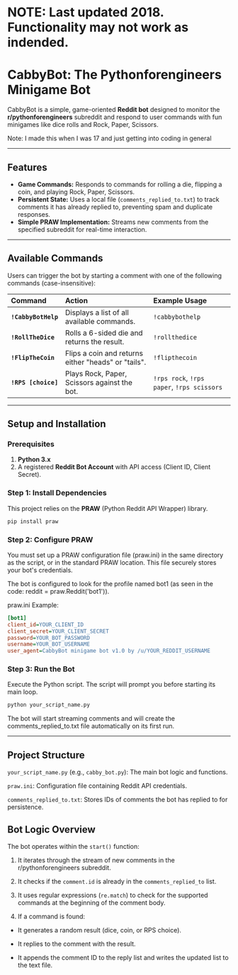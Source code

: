 # NOTE: Last updated 2018. Functionality may not work as indended. 

# CabbyBot: The Pythonforengineers Minigame Bot

CabbyBot is a simple, game-oriented **Reddit bot** designed to monitor the **r/pythonforengineers** subreddit and respond to user commands with fun minigames like dice rolls and Rock, Paper, Scissors.

Note: I made this when I was 17 and just getting into coding in general

---

## Features

* **Game Commands:** Responds to commands for rolling a die, flipping a coin, and playing Rock, Paper, Scissors.
* **Persistent State:** Uses a local file (`comments_replied_to.txt`) to track comments it has already replied to, preventing spam and duplicate responses.
* **Simple PRAW Implementation:** Streams new comments from the specified subreddit for real-time interaction.

---

## Available Commands

Users can trigger the bot by starting a comment with one of the following commands (case-insensitive):

| Command | Action | Example Usage |
| :--- | :--- | :--- |
| **`!CabbyBotHelp`** | Displays a list of all available commands. | `!cabbybothelp` |
| **`!RollTheDice`** | Rolls a 6-sided die and returns the result. | `!rollthedice` |
| **`!FlipTheCoin`** | Flips a coin and returns either "heads" or "tails". | `!flipthecoin` |
| **`!RPS [choice]`** | Plays Rock, Paper, Scissors against the bot. | `!rps rock`, `!rps paper`, `!rps scissors` |

---

## Setup and Installation

### Prerequisites

1.  **Python 3.x**
2.  A registered **Reddit Bot Account** with API access (Client ID, Client Secret).

### Step 1: Install Dependencies

This project relies on the **PRAW** (Python Reddit API Wrapper) library.

```bash
pip install praw
```

### Step 2: Configure PRAW

You must set up a PRAW configuration file (praw.ini) in the same directory as the script, or in the standard PRAW location. This file securely stores your bot's credentials.

The bot is configured to look for the profile named bot1 (as seen in the code: reddit = praw.Reddit('bot1')).

praw.ini Example:

```ini
[bot1]
client_id=YOUR_CLIENT_ID
client_secret=YOUR_CLIENT_SECRET
password=YOUR_BOT_PASSWORD
username=YOUR_BOT_USERNAME
user_agent=CabbyBot minigame bot v1.0 by /u/YOUR_REDDIT_USERNAME
```

### Step 3: Run the Bot

Execute the Python script. The script will prompt you before starting its main loop.

```bash
python your_script_name.py
```

The bot will start streaming comments and will create the comments_replied_to.txt file automatically on its first run.

---

## Project Structure

`your_script_name.py` (e.g., `cabby_bot.py`): The main bot logic and functions.

`praw.ini`: Configuration file containing Reddit API credentials.

`comments_replied_to.txt`: Stores IDs of comments the bot has replied to for persistence.

## Bot Logic Overview
The bot operates within the `start()` function:

1. It iterates through the stream of new comments in the r/pythonforengineers subreddit.

2. It checks if the `comment.id` is already in the `comments_replied_to` list.

3. It uses regular expressions (`re.match`) to check for the supported commands at the beginning of the comment body.

4. If a command is found:

  - It generates a random result (dice, coin, or RPS choice).

  - It replies to the comment with the result.

  - It appends the comment ID to the reply list and writes the updated list to the text file.
